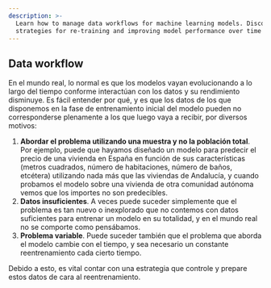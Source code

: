```yaml
---
description: >-
  Learn how to manage data workflows for machine learning models. Discover
  strategies for re-training and improving model performance over time!
---
```

## Data workflow

En el mundo real, lo normal es que los modelos vayan evolucionando a lo largo del tiempo conforme interactúan con los datos y su rendimiento disminuye. Es fácil entender por qué, y es que los datos de los que disponemos en la fase de entrenamiento inicial del modelo pueden no corresponderse plenamente a los que luego vaya a recibir, por diversos motivos:

1. **Abordar el problema utilizando una muestra y no la población total**. Por ejemplo, puede que hayamos diseñado un modelo para predecir el precio de una vivienda en España en función de sus características (metros cuadrados, número de habitaciones, número de baños, etcétera) utilizando nada más que las viviendas de Andalucía, y cuando probamos el modelo sobre una vivienda de otra comunidad autónoma vemos que los importes no son predecibles.
2. **Datos insuficientes**. A veces puede suceder simplemente que el problema es tan nuevo o inexplorado que no contemos con datos suficientes para entrenar un modelo en su totalidad, y en el mundo real no se comporte como pensábamos.
3. **Problema variable**. Puede suceder también que el problema que aborda el modelo cambie con el tiempo, y sea necesario un constante reentrenamiento cada cierto tiempo. 


 Debido a esto, es vital contar con una estrategia que controle y prepare estos datos de cara al reentrenamiento. 